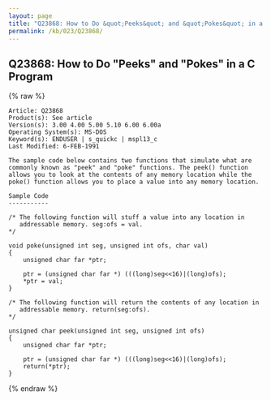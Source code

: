 ```yaml
---
layout: page
title: "Q23868: How to Do &quot;Peeks&quot; and &quot;Pokes&quot; in a C Program"
permalink: /kb/023/Q23868/
---
```


## Q23868: How to Do &quot;Peeks&quot; and &quot;Pokes&quot; in a C Program

{% raw %}

	Article: Q23868
	Product(s): See article
	Version(s): 3.00 4.00 5.00 5.10 6.00 6.00a
	Operating System(s): MS-DOS
	Keyword(s): ENDUSER | s_quickc | mspl13_c
	Last Modified: 6-FEB-1991
	
	The sample code below contains two functions that simulate what are
	commonly known as "peek" and "poke" functions. The peek() function
	allows you to look at the contents of any memory location while the
	poke() function allows you to place a value into any memory location.
	
	Sample Code
	-----------
	
	/* The following function will stuff a value into any location in
	   addressable memory. seg:ofs = val.
	*/
	
	void poke(unsigned int seg, unsigned int ofs, char val)
	{
	    unsigned char far *ptr;
	
	    ptr = (unsigned char far *) (((long)seg<<16)|(long)ofs);
	    *ptr = val;
	}
	
	/* The following function will return the contents of any location in
	   addressable memory. return(seg:ofs).
	*/
	
	unsigned char peek(unsigned int seg, unsigned int ofs)
	{
	    unsigned char far *ptr;
	
	    ptr = (unsigned char far *) (((long)seg<<16)|(long)ofs);
	    return(*ptr);
	}

{% endraw %}
